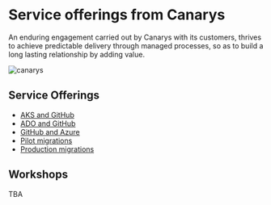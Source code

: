 # Service offerings from Canarys

An enduring engagement carried out by Canarys with its customers, thrives to achieve predictable delivery through managed processes, so as to build a long lasting relationship by adding value.

![canarys](media/Pipelines.jpg)

## Service Offerings

- [AKS and GitHub](service-offerings/AKS-GitHub.md)
- [ADO and GitHub](service-offerings/ADO-GitHub.md)
- [GitHub and Azure](service-offerings/GitHub-Azure.md)
- [Pilot migrations](service-offerings/pilot-migrations.md)
- [Production migrations](service-offerings/prod-migrations.md)

## Workshops

TBA